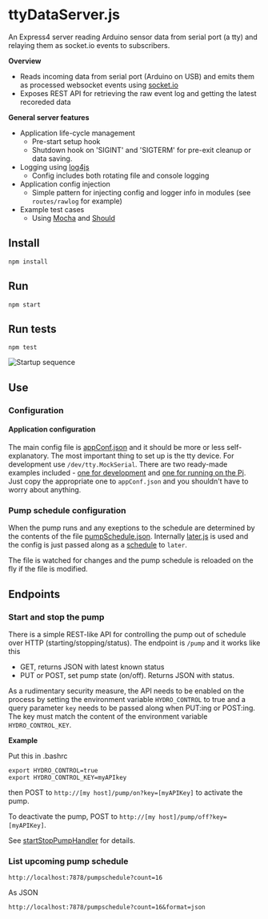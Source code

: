 # ttyDataServer.js
An Express4 server reading Arduino sensor data from serial port (a tty) and relaying them as socket.io events to subscribers.

**Overview**

- Reads incoming data from serial port (Arduino on USB) and emits them as processed websocket events using [socket.io](http://socket.io/)
- Exposes REST API for retrieving the raw event log and getting the latest recoreded data

**General server features**

- Application life-cycle management
    * Pre-start setup hook
    * Shutdown hook on 'SIGINT' and 'SIGTERM' for pre-exit cleanup or data saving.
- Logging using [log4js](https://github.com/nomiddlename/log4js-node)
    * Config includes both rotating file and console logging
- Application config injection
    * Simple pattern for injecting config and logger info in modules (see `routes/rawlog` for example)
- Example test cases 
    * Using [Mocha](http://visionmedia.github.io/mocha/) and [Should](https://github.com/visionmedia/should.js/)

## Install
	npm install
## Run
	npm start
## Run tests
	npm test
	
![Startup sequence](https://raw.github.com/aweijnitz/hydrobalcony/master/RaspberryPi/ttyDataServer.js/doc/ttyDataServer_startup.png)
	

## Use

### Configuration

#### Application configuration
The main config file is [appConf.json](conf/appConfig.json) and it should be more or
less self-explanatory. The most important thing to set up is the tty
device. For development use ```/dev/tty.MockSerial```. There are two
ready-made examples included -
[one for development](conf/appConfig.json.dev) and [one for running
on the Pi](conf/appConfig.json.pi). Just copy the appropriate one to ```appConf.json``` and you
shouldn't have to worry about anything.

### Pump schedule configuration
When the pump runs and any exeptions to the schedule are determined by the
contents of the file [pumpSchedule.json](conf/pumpSchedule.json).
Internally [later.js](http://bunkat.github.io/later/) is used and the
config is just passed along as a
[schedule](http://bunkat.github.io/later/schedules.html) to ```later```.

The file is watched for changes and the pump schedule is reloaded on the
fly if the file is modified.

## Endpoints

### Start and stop the pump
There is a simple REST-like API for controlling the pump out of
schedule over HTTP (starting/stopping/status). The endpoint is
```/pump``` and it works like this

- GET, returns JSON with latest known status
- PUT or POST, set pump state (on/off). Returns JSON with status.

As a rudimentary security measure, the API needs to be enabled on the
process by setting the environment variable ```HYDRO_CONTROL``` to
true and a query parameter ```key``` needs to be passed along when
PUT:ing or POST:ing. The key must match the content of the environment
variable ```HYDRO_CONTROL_KEY```.

**Example**

Put this in .bashrc

    export HYDRO_CONTROL=true
    export HYDRO_CONTROL_KEY=myAPIkey

then POST to ```http://[my host]/pump/on?key=[myAPIKey]``` to activate
the pump.

To deactivate the pump, POST to ```http://[my host]/pump/off?key=[myAPIKey]```.

See [startStopPumpHandler](routes/startStopPumpHandler.js) for details.

### List upcoming pump schedule

    http://localhost:7878/pumpschedule?count=16

As JSON

    http://localhost:7878/pumpschedule?count=16&format=json


